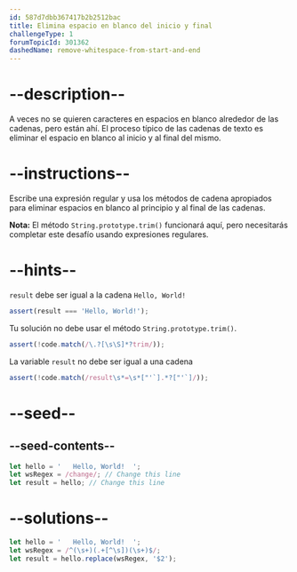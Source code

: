 ```yaml
---
id: 587d7dbb367417b2b2512bac
title: Elimina espacio en blanco del inicio y final
challengeType: 1
forumTopicId: 301362
dashedName: remove-whitespace-from-start-and-end
---
```


# --description--

A veces no se quieren caracteres en espacios en blanco alrededor de las cadenas, pero están ahí. El proceso típico de las cadenas de texto es eliminar el espacio en blanco al inicio y al final del mismo.

# --instructions--

Escribe una expresión regular y usa los métodos de cadena apropiados para eliminar espacios en blanco al principio y al final de las cadenas.

**Nota:** El método `String.prototype.trim()` funcionará aquí, pero necesitarás completar este desafío usando expresiones regulares.

# --hints--

`result` debe ser igual a la cadena `Hello, World!`

```js
assert(result === 'Hello, World!');
```

Tu solución no debe usar el método `String.prototype.trim()`.

```js
assert(!code.match(/\.?[\s\S]*?trim/));
```

La variable `result` no debe ser igual a una cadena

```js
assert(!code.match(/result\s*=\s*["'`].*?["'`]/));
```

# --seed--

## --seed-contents--

```js
let hello = '   Hello, World!  ';
let wsRegex = /change/; // Change this line
let result = hello; // Change this line
```

# --solutions--

```js
let hello = '   Hello, World!  ';
let wsRegex = /^(\s+)(.+[^\s])(\s+)$/;
let result = hello.replace(wsRegex, '$2');
```

